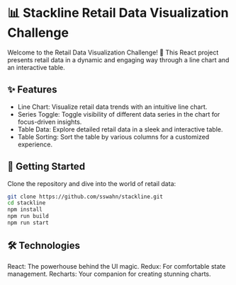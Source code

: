 # 📊 Stackline Retail Data Visualization Challenge

Welcome to the Retail Data Visualization Challenge! 🚀 This React project presents retail data in a dynamic and engaging way through a line chart and an interactive table.

## ✨ Features
- Line Chart: Visualize retail data trends with an intuitive line chart.
- Series Toggle: Toggle visibility of different data series in the chart for focus-driven insights.
- Table Data: Explore detailed retail data in a sleek and interactive table.
- Table Sorting: Sort the table by various columns for a customized experience.

## 🚀 Getting Started
Clone the repository and dive into the world of retail data:

```bash
git clone https://github.com/sswahn/stackline.git
cd stackline
npm install
npm run build
npm run start
```

## 🛠️ Technologies
React: The powerhouse behind the UI magic.
Redux: For comfortable state management.
Recharts: Your companion for creating stunning charts.
